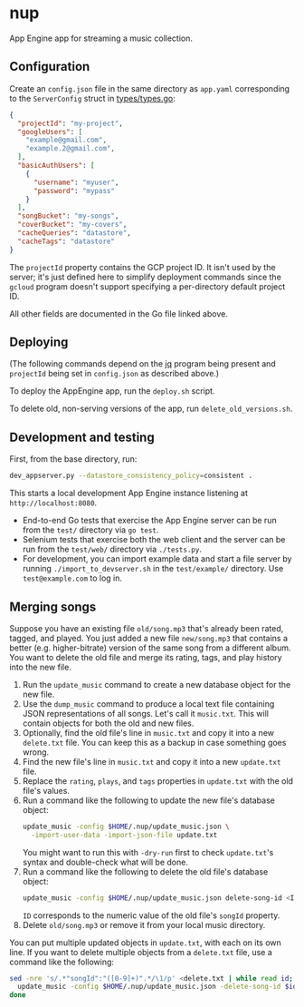 # nup

App Engine app for streaming a music collection.

## Configuration

Create an `config.json` file in the same directory as `app.yaml` corresponding
to the `ServerConfig` struct in [types/types.go](./types/types.go):

```json
{
  "projectId": "my-project",
  "googleUsers": [
    "example@gmail.com",
    "example.2@gmail.com",
  ],
  "basicAuthUsers": [
    {
      "username": "myuser",
      "password": "mypass"
    }
  ],
  "songBucket": "my-songs",
  "coverBucket": "my-covers",
  "cacheQueries": "datastore",
  "cacheTags": "datastore"
}
```

The `projectId` property contains the GCP project ID. It isn't used by the
server; it's just defined here to simplify deployment commands since the
`gcloud` program doesn't support specifying a per-directory default project ID.

All other fields are documented in the Go file linked above.

## Deploying

(The following commands depend on the [jq](https://stedolan.github.io/jq/)
program being present and `projectId` being set in `config.json` as described
above.)

To deploy the AppEngine app, run the `deploy.sh` script.

To delete old, non-serving versions of the app, run `delete_old_versions.sh`.

## Development and testing

First, from the base directory, run:

```sh
dev_appserver.py --datastore_consistency_policy=consistent .
```

This starts a local development App Engine instance listening at
`http://localhost:8080`.

*   End-to-end Go tests that exercise the App Engine server can be run from the
    `test/` directory via `go test`.
*   Selenium tests that exercise both the web client and the server can be run
    from the `test/web/` directory via `./tests.py`.
*   For development, you can import example data and start a file server by
    running `./import_to_devserver.sh` in the `test/example/` directory. Use
    `test@example.com` to log in.

## Merging songs

Suppose you have an existing file `old/song.mp3` that's already been rated,
tagged, and played. You just added a new file `new/song.mp3` that contains a
better (e.g. higher-bitrate) version of the same song from a different album.
You want to delete the old file and merge its rating, tags, and play history
into the new file.

1.  Run the `update_music` command to create a new database object for the new
    file.
2.  Use the `dump_music` command to produce a local text file containing JSON
    representations of all songs. Let's call it `music.txt`. This will contain
    objects for both the old and new files.
3.  Optionally, find the old file's line in `music.txt` and copy it into a new
    `delete.txt` file. You can keep this as a backup in case something goes
    wrong.
4.  Find the new file's line in `music.txt` and copy it into a new `update.txt`
    file.
5.  Replace the `rating`, `plays`, and `tags` properties in `update.txt` with
    the old file's values.
6.  Run a command like the following to update the new file's database object:
    ```sh
    update_music -config $HOME/.nup/update_music.json \
      -import-user-data -import-json-file update.txt
    ```
    You might want to run this with `-dry-run` first to check `update.txt`'s
    syntax and double-check what will be done.
7.  Run a command like the following to delete the old file's database object:
    ```sh
    update_music -config $HOME/.nup/update_music.json delete-song-id <ID>
    ```
    `ID` corresponds to the numeric value of the old file's `songId` property.
8.  Delete `old/song.mp3` or remove it from your local music directory.


You can put multiple updated objects in `update.txt`, with each on its own line.
If you want to delete multiple objects from a `delete.txt` file, use a command
like the following:
```sh
sed -nre 's/.*"songId":"([0-9]+)".*/\1/p' <delete.txt | while read id; do
  update_music -config $HOME/.nup/update_music.json -delete-song-id $id
done
```
